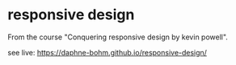# responsive design
From the course "Conquering responsive design by kevin powell".

see live: https://daphne-bohm.github.io/responsive-design/
